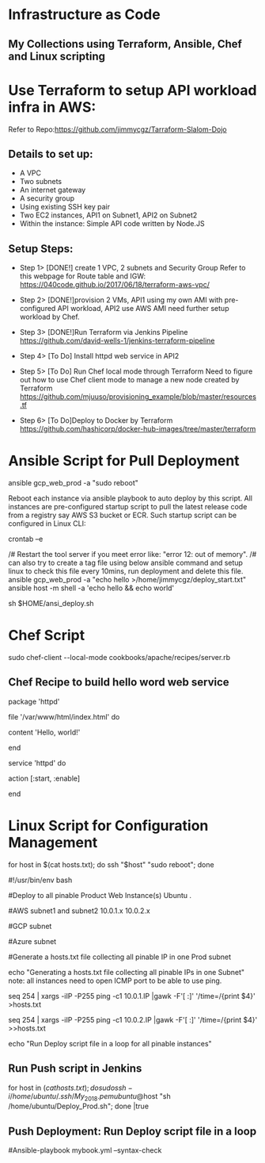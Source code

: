 # Infrastructure as Code  
## My Collections using Terraform, Ansible, Chef and Linux scripting


# Use Terraform to setup API workload infra in AWS:
Refer to Repo:https://github.com/jimmycgz/Tarraform-Slalom-Dojo

 ## Details to set up:

* A VPC
* Two subnets
* An internet gateway
* A security group
* Using existing SSH key pair
* Two EC2 instances, API1 on Subnet1, API2 on Subnet2
* Within the instance:
   Simple API code written by Node.JS

## Setup Steps:
  * Step 1> [DONE!] create 1 VPC, 2 subnets and Security Group
  Refer to this webpage for Route table and IGW: https://040code.github.io/2017/06/18/terraform-aws-vpc/

  
  * Step 2> [DONE!]provision 2 VMs, API1 using my own AMI with pre-configured API workload, API2 use AWS AMI need further setup workload by Chef.
  
  * Step 3> [DONE!]Run Terraform via Jenkins Pipeline
  https://github.com/david-wells-1/jenkins-terraform-pipeline
  
  * Step 4> [To Do] Install httpd web service in API2
  
  * Step 5> [To Do] Run Chef local mode through Terraform
  Need to figure out how to use Chef client mode to manage a new node created by Terraform
  https://github.com/mjuuso/provisioning_example/blob/master/resources.tf
  
  * Step 6> [To Do]Deploy to Docker by Terraform
  https://github.com/hashicorp/docker-hub-images/tree/master/terraform
  
  
  
  
# Ansible Script for Pull Deployment
ansible gcp_web_prod -a "sudo reboot"

Reboot each instance via ansible playbook to auto deploy by this script. All instances are pre-configured startup script to pull the latest release code from a registry say AWS S3 bucket or ECR. Such startup script can be configured in Linux CLI: 

crontab –e 

/# Restart the tool server if you meet error like: "error 12: out of memory".
/# can also try to create a tag file using below ansible command and setup linux to check this file every 10mins, run deployment and delete this file. 
ansible gcp_web_prod -a "echo hello >/home/jimmycgz/deploy_start.txt"
ansible host -m shell -a 'echo hello && echo world'

sh $HOME/ansi_deploy.sh

# Chef Script
sudo chef-client --local-mode cookbooks/apache/recipes/server.rb

## Chef Recipe to build hello word web service

package 'httpd'

file '/var/www/html/index.html' do

  content 'Hello, world!'
  
end

service 'httpd' do

  action [:start, :enable]
  
end

# Linux Script for Configuration Management
for host in $(cat hosts.txt); do ssh "$host" "sudo reboot"; done

#!/usr/bin/env bash

#Deploy to all pinable Product Web Instance(s) Ubuntu .

#AWS subnet1 and subnet2 10.0.1.x 10.0.2.x

#GCP subnet 

#Azure subnet

#Generate a hosts.txt file collecting all pinable IP in one Prod subnet

echo "Generating a hosts.txt file collecting all pinable IPs in one Subnet"
note: all instances need to open ICMP port to be able to use ping.

seq 254 | xargs -iIP -P255 ping -c1 10.0.1.IP |gawk -F'[ :]' '/time=/{print $4}'  >hosts.txt

seq 254 | xargs -iIP -P255 ping -c1 10.0.2.IP |gawk -F'[ :]' '/time=/{print $4}'  >>hosts.txt

echo "Run Deploy script file in a loop for all pinable instances"


## Run Push script in Jenkins
for host in $(cat hosts.txt); do sudo ssh -i /home/ubuntu/.ssh/My_2018.pem ubuntu@$host "sh /home/ubuntu/Deploy_Prod.sh"; done  |true

## Push Deployment: Run Deploy script file in a loop
#Ansible-playbook mybook.yml –syntax-check 

